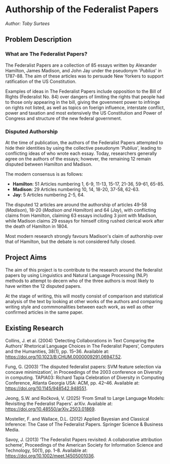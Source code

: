 # Authorship of the Federalist Papers

*Author: Toby Surtees*

## Problem Description

### What are The Federalist Papers?

The Federalist Papers are a collection of 85 essays written by Alexander Hamilton, James Madison, and John Jay under the pseudonym '*Publius*' in 1787-88. The aim of these articles was to persuade New Yorkers to support ratification of the US Constitution.

Examples of ideas in The Federalist Papers include opposition to the Bill of Rights (Federalist No. 84) over dangers of limiting the rights that people had to those only appearing in the bill, giving the govenment power to infringe on rights not listed, as well as topics on foerign influence, interstate conflict, power and taxation and most extensively the US Constitution and Power of Congress and structure of the new federal government.

### Disputed Authorship

At the time of publication, the authors of the Federalist Papers attempted to hide their identities by using the collective pseudonym '*Publius*', leading to conflicting ideas of who wrote each essay. Today, researchers generally agree on the authors of the essays; however, the remaining 12 remain disputed between Hamilton and Madison.

The modern consensus is as follows:

- **Hamilton**: 51 Articles numbering 1, 6-9, 11-13, 15-17, 21-36, 59-61, 65-85.
- **Madison**: 29 Articles numbering 10, 14, 18-20, 37-58, 62-63.
- **Jay**: 5 Articles numbering 2-5, 64.

The disputed 12 articles are around the authorship of articles 49-58 (*Madison*), 18-20 (*Madison and Hamilton*) and 64 (*Jay*), with conflicting claims from Hamilton, claiming 63 essays including 3 joint with Madison, while Madison claims 29 essays for himself citing rushed clerical work after the death of Hamilton in 1804.

Most modern research strongly favours Madison's claim of authorship over that of Hamilton, but the debate is not considered fully closed.

## Project Aims

The aim of this project is to contribute to the research around the federalist papers by using Linguistics and Natural Language Processing (NLP) methods to attempt to decern who of the three authors is most likely to have written the 12 disputed papers.  

At the stage of writing, this will mostly consist of comparison and statistical analysis of the text by looking at other works of the authors and comparing writing style and commmonalities between each work, as well as other confirmed articles in the same paper.

## Existing Research

Collins, J. et al. (2004) ‘Detecting Collaborations in Text Comparing the Authors’ Rhetorical Language Choices in The Federalist Papers’, Computers and the Humanities, 38(1), pp. 15–36. Available at: https://doi.org/10.1023/B:CHUM.0000009291.06947.52.

Fung, G. (2003) ‘The disputed federalist papers: SVM feature selection via concave minimization’, in Proceedings of the 2003 conference on Diversity in computing. TAPIA03: Richard Tapia Celebration of Diversity in Computing Conference, Atlanta Georgia USA: ACM, pp. 42–46. Available at: https://doi.org/10.1145/948542.948551.

Jeong, S.W. and Ročková, V. (2025) ‘From Small to Large Language Models: Revisiting the Federalist Papers’. arXiv. Available at: https://doi.org/10.48550/arXiv.2503.01869.

Mosteller, F. and Wallace, D.L. (2012) Applied Bayesian and Classical Inference: The Case of The Federalist Papers. Springer Science & Business Media.

Savoy, J. (2013) ‘The Federalist Papers revisited: A collaborative attribution scheme’, Proceedings of the American Society for Information Science and Technology, 50(1), pp. 1–8. Available at: https://doi.org/10.1002/meet.14505001036.

